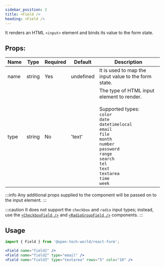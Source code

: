 ```yaml
---
sidebar_position: 2
title: <Field />
heading: <Field />
---
```


It renders an HTML `<input>` element and binds its value to the form state.

## Props:

| Name | Type   | Required | Default   | Description                                                                                                                                                                                                                                                                                                      |
| ---- | ------ | -------- | --------- | ---------------------------------------------------------------------------------------------------------------------------------------------------------------------------------------------------------------------------------------------------------------------------------------------------------------- |
| name | string | Yes      | undefined | It is used to map the input value to the form state.                                                                                                                                                                                                                                                             |
| type | string | No       | 'text'    | The type of HTML input element to render. <br /><br /> Supported types:<br /> `color` <br /> `date` <br /> `datetimelocal` <br /> `email` <br /> `file` <br /> `month` <br /> `number` <br /> `password` <br /> `range` <br /> `search` <br /> `tel` <br /> `text` <br /> `textarea` <br /> `time` <br /> `week` |

:::info
Any additional props supplied to the component will be passed on to the input element.
:::

:::caution
It does not support the `checkbox` and `radio` input types; instead, use the [`<CheckboxField />`](/api/checkboxfield) and [`<RadioGroupField />`](/api/radiogroupfield) components.
:::


## Usage

```jsx
import { Field } from '@open-tech-world/react-form';

<Field name="field1" />
<Field name="field2" type="email" />
<Field name="field3" type="textarea" rows="5" cols="10" />
```